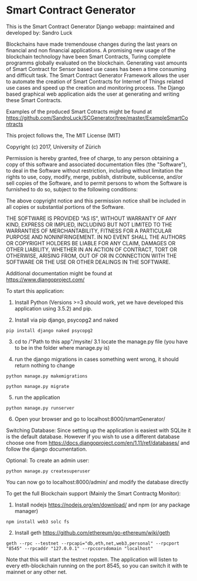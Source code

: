 # Smart Contract Generator
This is the Smart Contract Generator Django webapp:
maintained and developed by: Sandro Luck


Blockchains have made tremendouse changes during the last years on financial and non financial applications. 
A promising new usage of the blockchain technology have been Smart Contracts, Turing complete programms globally evaluated on the blockchain. 
Generating vast amounts of Smart Contract for Sensor based use cases has been a time consuming and difficult task. 
The Smart Contract Generator Framework allows the user to automate the creation of Smart Contracts for Internet of Things related use cases and speed up the creation and monitoring process. 
The Django based graphical web application aids the user at generating and writing these Smart Contracts.

Examples of the produced Smart Cotracts might be found at https://github.com/SandroLuck/SCGenerator/tree/master/ExampleSmartContracts

This project follows the,
The MIT License (MIT)

Copyright (c) 2017, University of Zürich

Permission is hereby granted, free of charge, to any person obtaining a copy of this software and associated documentation files (the "Software"), to deal in the Software without restriction, including without limitation the rights to use, copy, modify, merge, publish, distribute, sublicense, and/or sell copies of the Software, and to permit persons to whom the Software is furnished to do so, subject to the following conditions:

The above copyright notice and this permission notice shall be included in all copies or substantial portions of the Software.

THE SOFTWARE IS PROVIDED "AS IS", WITHOUT WARRANTY OF ANY KIND, EXPRESS OR IMPLIED, INCLUDING BUT NOT LIMITED TO THE WARRANTIES OF MERCHANTABILITY, FITNESS FOR A PARTICULAR PURPOSE AND NONINFRINGEMENT. IN NO EVENT SHALL THE AUTHORS OR COPYRIGHT HOLDERS BE LIABLE FOR ANY CLAIM, DAMAGES OR OTHER LIABILITY, WHETHER IN AN ACTION OF CONTRACT, TORT OR OTHERWISE, ARISING FROM, OUT OF OR IN CONNECTION WITH THE SOFTWARE OR THE USE OR OTHER DEALINGS IN THE SOFTWARE.


Additional documentation might be found at https://www.djangoproject.com/

To start this application:
1. Install Python (Versions >=3 should work, yet we have developed this application using 3.5.2) and pip.

2. Install via pip django, psycopg2 and naked
```
pip install django naked psycopg2
```
3. cd to /"Path to this app"/mysite/
3.1 locate the manage.py file (you have to be in the folder where manage.py is)

4. run the django migrations in cases something went wrong, it should return nothing to change
```
python manage.py makemigrations
``` 
```
python manage.py migrate
```
5. run the application 
```
python manage.py runserver
```
6. Open your browser and go to localhost:8000/smartGenerator/

Switching Database:
Since setting up the application is easiest with SQLite it is the default database.
However if you wish to use a different database choose one from https://docs.djangoproject.com/en/1.11/ref/databases/ and follow the django documentation.

Optional:
To create an admin user: 
```
python manage.py createsuperuser
```
You can now go to localhost:8000/admin/ and modify the database directly

To get the full Blockchain support (Mainly the Smart Contractg Monitor):
1. Install nodejs https://nodejs.org/en/download/ and npm (or any package manager)
```
npm install web3 solc fs
```
2. Install geth https://github.com/ethereum/go-ethereum/wiki/geth
```
geth --rpc --testnet --rpcapi="db,eth,net,web3,personal" --rpcport "8545" --rpcaddr "127.0.0.1" --rpccorsdomain "localhost"
```
Note that this will start the testnet ropsten. 
The application will listen to every eth-blockchain running on the port 8545, so you can switch it with te mainnet or any other net.
